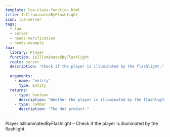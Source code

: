 ```yaml
---
template: lua-class-function.html
title: IsIlluminatedByFlashlight
icon: lua-server
tags:
  - lua
  - server
  - needs-verification
  - needs-example
lua:
  library: Player
  function: IsIlluminatedByFlashlight
  realm: server
  description: "Check if the player is illuminated by the flashlight."
  
  arguments:
    - name: "entity"
      type: Entity
  returns:
    - type: boolean
      description: "Whether the player is illuminated by the flashlight."
    - type: number
      description: "The dot product."
---
```


<div class="lua__search__keywords">
Player:IsIlluminatedByFlashlight &#x2013; Check if the player is illuminated by the flashlight.
</div>
